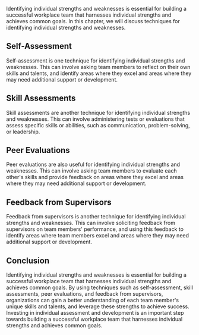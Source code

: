 
Identifying individual strengths and weaknesses is essential for building a successful workplace team that harnesses individual strengths and achieves common goals. In this chapter, we will discuss techniques for identifying individual strengths and weaknesses.

Self-Assessment
---------------

Self-assessment is one technique for identifying individual strengths and weaknesses. This can involve asking team members to reflect on their own skills and talents, and identify areas where they excel and areas where they may need additional support or development.

Skill Assessments
-----------------

Skill assessments are another technique for identifying individual strengths and weaknesses. This can involve administering tests or evaluations that assess specific skills or abilities, such as communication, problem-solving, or leadership.

Peer Evaluations
----------------

Peer evaluations are also useful for identifying individual strengths and weaknesses. This can involve asking team members to evaluate each other's skills and provide feedback on areas where they excel and areas where they may need additional support or development.

Feedback from Supervisors
-------------------------

Feedback from supervisors is another technique for identifying individual strengths and weaknesses. This can involve soliciting feedback from supervisors on team members' performance, and using this feedback to identify areas where team members excel and areas where they may need additional support or development.

Conclusion
----------

Identifying individual strengths and weaknesses is essential for building a successful workplace team that harnesses individual strengths and achieves common goals. By using techniques such as self-assessment, skill assessments, peer evaluations, and feedback from supervisors, organizations can gain a better understanding of each team member's unique skills and talents, and leverage these strengths to achieve success. Investing in individual assessment and development is an important step towards building a successful workplace team that harnesses individual strengths and achieves common goals.

